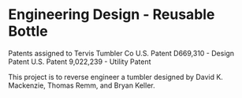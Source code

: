 # Engineering Design - Reusable Bottle

Patents assigned to Tervis Tumbler Co
U.S. Patent D669,310 - Design Patent
U.S. Patent 9,022,239 - Utility Patent

This project is to reverse engineer a tumbler designed by David K. Mackenzie, Thomas Remm, and Bryan Keller.
 

